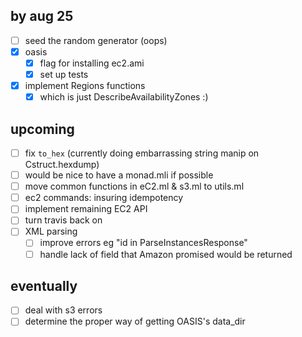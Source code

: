by aug 25
---------
- [ ] seed the random generator (oops)
- [x] oasis
  - [x] flag for installing ec2.ami
  - [x] set up tests
- [x] implement Regions functions
  - [x] which is just DescribeAvailabilityZones :)

upcoming
--------
- [ ] fix `to_hex` (currently doing embarrassing string manip on Cstruct.hexdump)
- [ ] would be nice to have a monad.mli if possible
- [ ] move common functions in eC2.ml & s3.ml to utils.ml
- [ ] ec2 commands: insuring idempotency
- [ ] implement remaining EC2 API
- [ ] turn travis back on
- [ ] XML parsing 
  - [ ] improve errors eg "id in ParseInstancesResponse"
  - [ ] handle lack of field that Amazon promised would be returned

eventually
----------
- [ ] deal with s3 errors
- [ ] determine the proper way of getting OASIS's data_dir